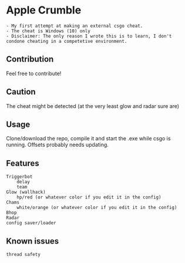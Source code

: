 # Apple Crumble
    - My first attempt at making an external csgo cheat.
    - The cheat is Windows (10) only
    - Disclaimer: The only reason I wrote this is to learn, I don't condone cheating in a competetive environment. 

## Contribution
Feel free to contribute!

## Caution
The cheat might be detected (at the very least glow and radar sure are)

## Usage
Clone/download the repo, compile it and start the .exe while csgo is running.
Offsets probably needs updating.

## Features
    Triggerbot
        delay
        team
    Glow (wallhack)
        hp/red (or whatever color if you edit it in the config)
    Chams
        white/orange (or whatever color if you edit it in the config)
    Bhop
    Radar
    config saver/loader
    
## Known issues
    thread safety
